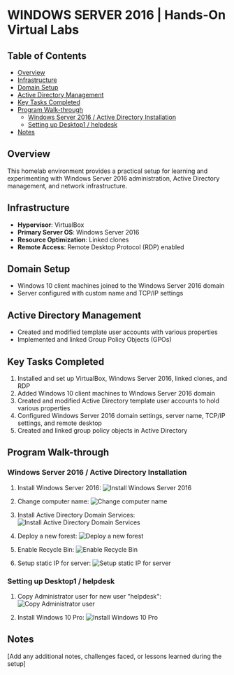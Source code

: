 # WINDOWS SERVER 2016 | Hands-On Virtual Labs

## Table of Contents
- [Overview](#overview)
- [Infrastructure](#infrastructure)
- [Domain Setup](#domain-setup)
- [Active Directory Management](#active-directory-management)
- [Key Tasks Completed](#key-tasks-completed)
- [Program Walk-through](#program-walk-through)
  - [Windows Server 2016 / Active Directory Installation](#windows-server-2016--active-directory-installation)
  - [Setting up Desktop1 / helpdesk](#setting-up-desktop1--helpdesk)
- [Notes](#notes)

## Overview

This homelab environment provides a practical setup for learning and experimenting with Windows Server 2016 administration, Active Directory management, and network infrastructure.

## Infrastructure

- **Hypervisor**: VirtualBox
- **Primary Server OS**: Windows Server 2016
- **Resource Optimization**: Linked clones
- **Remote Access**: Remote Desktop Protocol (RDP) enabled

## Domain Setup

- Windows 10 client machines joined to the Windows Server 2016 domain
- Server configured with custom name and TCP/IP settings

## Active Directory Management

- Created and modified template user accounts with various properties
- Implemented and linked Group Policy Objects (GPOs)

## Key Tasks Completed

1. Installed and set up VirtualBox, Windows Server 2016, linked clones, and RDP
2. Added Windows 10 client machines to Windows Server 2016 domain
3. Created and modified Active Directory template user accounts to hold various properties
4. Configured Windows Server 2016 domain settings, server name, TCP/IP settings, and remote desktop
5. Created and linked group policy objects in Active Directory

## Program Walk-through

### Windows Server 2016 / Active Directory Installation

1. Install Windows Server 2016:
   ![Install Windows Server 2016](https://media.discordapp.net/attachments/1295155312151625748/1295155496633897090/image.png?ex=6710eacd&is=670f994d&hm=73f21d19f9176705ec4b78a6d5764cfb3486f918b2c747b8083d75cc4deb2667&=&format=webp&quality=lossless&width=820&height=671)

2. Change computer name:
   ![Change computer name](https://media.discordapp.net/attachments/1295155312151625748/1295165229352878110/image.png?ex=6710f3dd&is=670fa25d&hm=b07902a342f7d4614dbc5d1821013f27a5bb1dad2c05b3123f93599d6e5596cc&=&format=webp&quality=lossless&width=818&height=671)

3. Install Active Directory Domain Services:
   ![Install Active Directory Domain Services](https://media.discordapp.net/attachments/1295155312151625748/1295166707895107674/image.png?ex=6710f53e&is=670fa3be&hm=4c1e7b7631f85e7ecff9e228006fd00d00f3991d98ca23947a2d91dffdf22e02&=&format=webp&quality=lossless&width=825&height=671)

4. Deploy a new forest:
   ![Deploy a new forest](https://media.discordapp.net/attachments/1295155312151625748/1295166791776993343/image.png?ex=6710f552&is=670fa3d2&hm=c5f49f167c4fa841527aece14e02e5a58f865ad5f398c7034fcfca609c8f48ab&=&format=webp&quality=lossless&width=821&height=671)

5. Enable Recycle Bin:
   ![Enable Recycle Bin](https://media.discordapp.net/attachments/1295155312151625748/1295172454397902882/image.png?ex=6710fa98&is=670fa918&hm=03e20a2cd68ab9d74ce3893656b7ca78ccd5cbaaa1608203a49868e75fada340&=&format=webp&quality=lossless&width=822&height=671)

6. Setup static IP for server:
   ![Setup static IP for server](https://media.discordapp.net/attachments/1295155312151625748/1295463187969474663/image.png?ex=6711609c&is=67100f1c&hm=90d82b60302b9a9815e6c4861089c4afa669972ee709872427e293acf26e6c6e&=&format=webp&quality=lossless&width=823&height=671)

### Setting up Desktop1 / helpdesk

1. Copy Administrator user for new user "helpdesk":
   ![Copy Administrator user](https://media.discordapp.net/attachments/1295155312151625748/1295172858519224421/image.png?ex=6710faf8&is=670fa978&hm=fed81311117c258be7d1c1f55929e70b30017b8c53e511de978b83475e450617&=&format=webp&quality=lossless&width=820&height=671)

2. Install Windows 10 Pro:
   ![Install Windows 10 Pro](https://media.discordapp.net/attachments/1295155312151625748/1295462100076072970/image.png?ex=67115f99&is=67100e19&hm=0b7bf81a8e22daf897d14f40f1fd30f5b5ff5007f08b56404d67c43a936aaee5&=&format=webp&quality=lossless&width=822&height=671)

## Notes

[Add any additional notes, challenges faced, or lessons learned during the setup]

